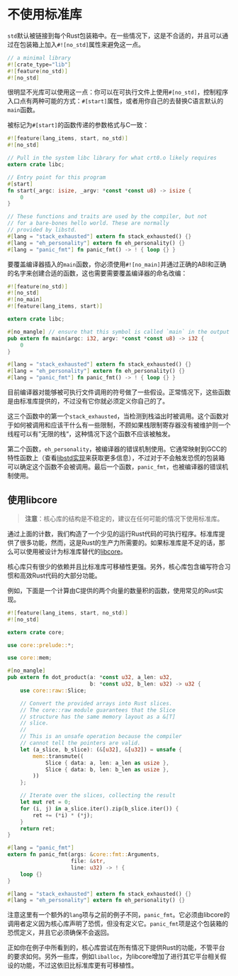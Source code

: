 # 不使用标准库
`std`默认被链接到每个Rust包装箱中。在一些情况下，这是不合适的，并且可以通过在包装箱上加入`#![no_std]`属性来避免这一点。
```rust
// a minimal library
#![crate_type="lib"]
#![feature(no_std)]
#![no_std]
```
很明显不光库可以使用这一点：你可以在可执行文件上使用`#[no_std]`，控制程序入口点有两种可能的方式：`#[start]`属性，或者用你自己的去替换C语言默认的`main`函数。

被标记为`#[start]`的函数传递的参数格式与C一致：
```rust
#![feature(lang_items, start, no_std)]
#![no_std]

// Pull in the system libc library for what crt0.o likely requires
extern crate libc;

// Entry point for this program
#[start]
fn start(_argc: isize, _argv: *const *const u8) -> isize {
    0
}

// These functions and traits are used by the compiler, but not
// for a bare-bones hello world. These are normally
// provided by libstd.
#[lang = "stack_exhausted"] extern fn stack_exhausted() {}
#[lang = "eh_personality"] extern fn eh_personality() {}
#[lang = "panic_fmt"] fn panic_fmt() -> ! { loop {} }
```

要覆盖编译器插入的`main`函数，你必须使用`#![no_main]`并通过正确的ABI和正确的名字来创建合适的函数，这也需要需要覆盖编译器的命名改编：
```rust
#![feature(no_std)]
#![no_std]
#![no_main]
#![feature(lang_items, start)]

extern crate libc;

#[no_mangle] // ensure that this symbol is called `main` in the output
pub extern fn main(argc: i32, argv: *const *const u8) -> i32 {
    0
}

#[lang = "stack_exhausted"] extern fn stack_exhausted() {}
#[lang = "eh_personality"] extern fn eh_personality() {}
#[lang = "panic_fmt"] fn panic_fmt() -> ! { loop {} }
```
目前编译器对能够被可执行文件调用的符号做了一些假设。正常情况下，这些函数是由标准库提供的，不过没有它你就必须定义你自己的了。

这三个函数中的第一个`stack_exhausted`，当检测到栈溢出时被调用。这个函数对于如何被调用和应该干什么有一些限制，不顾如果栈限制寄存器没有被维护则一个线程可以有”无限的栈“，这种情况下这个函数不应该被触发。

第二个函数，`eh_personality`，被编译器的错误机制使用。它通常映射到GCC的特性函数上（查看[libstd实现](http://doc.rust-lang.org/std/rt/unwind/)来获取更多信息），不过对于不会触发恐慌的包装箱可以确定这个函数不会被调用。最后一个函数，`panic_fmt`，也被编译器的错误机制使用。

## 使用libcore
> **注意**：核心库的结构是不稳定的，建议在任何可能的情况下使用标准库。

通过上面的计数，我们构造了一个少见的运行Rust代码的可执行程序。标准库提供了很多功能，然而，这是Rust的生产力所需要的。如果标准库是不足的话，那么可以使用被设计为标准库替代的[libcore](http://doc.rust-lang.org/core/)。

核心库只有很少的依赖并且比标准库可移植性更强。另外，核心库包含编写符合习惯和高效Rust代码的大部分功能。

例如，下面是一个计算由C提供的两个向量的数量积的函数，使用常见的Rust实现。
```rust
#![feature(lang_items, start, no_std)]
#![no_std]

extern crate core;

use core::prelude::*;

use core::mem;

#[no_mangle]
pub extern fn dot_product(a: *const u32, a_len: u32,
                          b: *const u32, b_len: u32) -> u32 {
    use core::raw::Slice;

    // Convert the provided arrays into Rust slices.
    // The core::raw module guarantees that the Slice
    // structure has the same memory layout as a &[T]
    // slice.
    //
    // This is an unsafe operation because the compiler
    // cannot tell the pointers are valid.
    let (a_slice, b_slice): (&[u32], &[u32]) = unsafe {
        mem::transmute((
            Slice { data: a, len: a_len as usize },
            Slice { data: b, len: b_len as usize },
        ))
    };

    // Iterate over the slices, collecting the result
    let mut ret = 0;
    for (i, j) in a_slice.iter().zip(b_slice.iter()) {
        ret += (*i) * (*j);
    }
    return ret;
}

#[lang = "panic_fmt"]
extern fn panic_fmt(args: &core::fmt::Arguments,
                    file: &str,
                    line: u32) -> ! {
    loop {}
}

#[lang = "stack_exhausted"] extern fn stack_exhausted() {}
#[lang = "eh_personality"] extern fn eh_personality() {}
```
注意这里有一个额外的`lang`项与之前的例子不同，`panic_fmt`。它必须由libcore的调用者定义因为核心库声明了恐慌，但没有定义它。`panic_fmt`项是这个包装箱的恐慌定义，并且它必须确保不会返回。

正如你在例子中所看到的，核心库尝试在所有情况下提供Rust的功能，不管平台的要求如何。另外一些库，例如`liballoc`，为libcore增加了进行其它平台相关假设的功能，不过这依旧比标准库更有可移植性。
